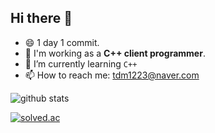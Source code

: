 ## Hi there 👋
- 😄 1 day 1 commit.
- 🔭 I'm working as a **C++ client programmer**.
- 🌱 I’m currently learning `C++`
- 📫 How to reach me: tdm1223@naver.com

![github stats](https://github-readme-stats.vercel.app/api?username=tdm1223&show_icons=true&theme=radical&hide=contribs,prs,stars&count_private=true)

[![solved.ac](http://mazassumnida.wtf/api/v2/generate_badge?boj=tdm1223)](https://solved.ac/tdm1223)

